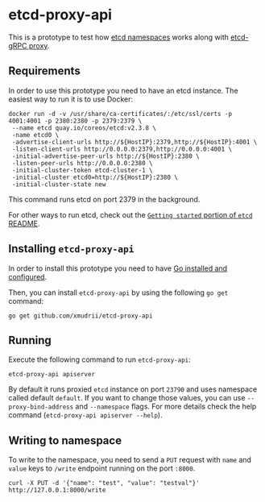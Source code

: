 etcd-proxy-api
==============

This is a prototype to test how [etcd namespaces](https://github.com/coreos/etcd/blob/3239641a0c0e421769224b4e6c1dc06ce4dc3e48/Documentation/op-guide/grpc_proxy.md#namespacing) works along with [etcd-gRPC proxy](https://github.com/coreos/etcd/blob/3239641a0c0e421769224b4e6c1dc06ce4dc3e48/Documentation/op-guide/grpc_proxy.md).

## Requirements

In order to use this prototype you need to have an etcd instance.
The easiest way to run it is to use Docker:
```
docker run -d -v /usr/share/ca-certificates/:/etc/ssl/certs -p 4001:4001 -p 2380:2380 -p 2379:2379 \
 --name etcd quay.io/coreos/etcd:v2.3.8 \
 -name etcd0 \
 -advertise-client-urls http://${HostIP}:2379,http://${HostIP}:4001 \
 -listen-client-urls http://0.0.0.0:2379,http://0.0.0.0:4001 \
 -initial-advertise-peer-urls http://${HostIP}:2380 \
 -listen-peer-urls http://0.0.0.0:2380 \
 -initial-cluster-token etcd-cluster-1 \
 -initial-cluster etcd0=http://${HostIP}:2380 \
 -initial-cluster-state new
```

This command runs etcd on port 2379 in the background.

For other ways to run etcd, check out the [`Getting started` portion of `etcd` README](https://github.com/coreos/etcd#getting-started).

## Installing `etcd-proxy-api`

In order to install this prototype you need to have [Go installed and configured](https://golang.org/doc/install).

Then, you can install `etcd-proxy-api` by using the following `go get` command:
```
go get github.com/xmudrii/etcd-proxy-api
```

## Running

Execute the following command to run `etcd-proxy-api`:
```
etcd-proxy-api apiserver
```

By default it runs proxied `etcd` instance on port `23790` and uses namespace called default `default`.
If you want to change those values, you can use `--proxy-bind-address` and `--namespace` flags. For more details check the help command (`etcd-proxy-api apiserver --help`).

## Writing to namespace

To write to the namespace, you need to send a `PUT` request with `name` and `value` keys to `/write` endpoint running on the port `:8000`.
```
curl -X PUT -d '{"name": "test", "value": "testval"}' http://127.0.0.1:8000/write
```
